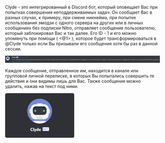 <!-- TITLE: [RU] Clyde -->
<!-- SUBTITLE:Бот Discord -->

Clyde - это интегрированный в Discord бот, который оповещает Вас при попытках совершения неподдерживаемых задач. Он сообщает Вас в разных случах, к примеру, при смене никнейма, при попытке использования эмодзи с одного сервера на других или в личных сообщениях без подписки Nitro, отправляет сообщение пользователю, который заблокировал Вас и так далее. Его ID - 1 и его можно упомянуть при помощи ( <@1> ), которое будет трансформироваться в @Clyde только если Вы призывали его сообщения хотя бы раз в данной сессии.  

![Clyde 1](/uploads/clyde/clyde-1.png "Clyde 1")

Каждое сообщение, отправленное им, находится в канале или групповой личной переписке, в которых Вы попытались совершить те действия и они видимы лишь для Вас. Также сообщения можно удалить, нажав на текст под ними.

![Clyde 2](/uploads/clyde/newclyde.png "Профиль Clyde")

